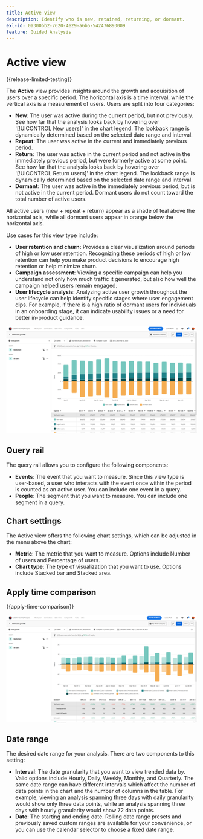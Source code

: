 ```yaml
---
title: Active view
description: Identify who is new, retained, returning, or dormant.
exl-id: 0a300bb2-7620-4e29-a6b5-542476893009
feature: Guided Analysis
---
```

# Active view

{{release-limited-testing}}

The **Active** view provides insights around the growth and acquisition of users over a specific period. The horizontal axis is a time interval, while the vertical axis is a measurement of users. Users are split into four categories:

* **New**: The user was active during the current period, but not previously. See how far that the analysis looks back by hovering over '[!UICONTROL New users]' in the chart legend. The lookback range is dynamically determined based on the selected date range and interval.
* **Repeat**: The user was active in the current and immediately previous period.
* **Return**: The user was active in the current period and not active in the immediately previous period, but were formerly active at some point. See how far that the analysis looks back by hovering over '[!UICONTROL Return users]' in the chart legend. The lookback range is dynamically determined based on the selected date range and interval.
* **Dormant**: The user was active in the immediately previous period, but is not active in the current period. Dormant users do not count toward the total number of active users.

All active users (new + repeat + return) appear as a shade of teal above the horizontal axis, while all dormant users appear in orange below the horizontal axis.

Use cases for this view type include:

* **User retention and churn:** Provides a clear visualization around periods of high or low user retention. Recognizing these periods of high or low retention can help you make product decisions to encourage high retention or help minimize churn.
* **Campaign assessment**: Viewing a specific campaign can help you understand not only how much traffic it generated, but also how well the campaign helped users remain engaged.
* **User lifecycle analysis**: Analyzing active user growth throughout the user lifecycle can help identify specific stages where user engagement dips. For example, if there is a high ratio of dormant users for individuals in an onboarding stage, it can indicate usability issues or a need for better in-product guidance.

![Active](../assets/active.png)

## Query rail

The query rail allows you to configure the following components:

* **Events**: The event that you want to measure. Since this view type is user-based, a user who interacts with the event once within the period is counted as an active user. You can include one event in a query.
* **People**: The segment that you want to measure. You can include one segment in a query.

## Chart settings

The Active view offers the following chart settings, which can be adjusted in the menu above the chart:

* **Metric**: The metric that you want to measure. Options include Number of users and Percentage of users.
* **Chart type**: The type of visualization that you want to use. Options include Stacked bar and Stacked area.

## Apply time comparison

{{apply-time-comparison}}

![Active time compare](../assets/active-compare.png)

## Date range

The desired date range for your analysis. There are two components to this setting:

* **Interval**: The date granularity that you want to view trended data by. Valid options include Hourly, Daily, Weekly, Monthly, and Quarterly. The same date range can have different intervals which affect the number of data points in the chart and the number of columns in the table. For example, viewing an analysis spanning three days with daily granularity would show only three data points, while an analysis spanning three days with hourly granularity would show 72 data points.
* **Date**: The starting and ending date. Rolling date range presets and previously saved custom ranges are available for your convenience, or you can use the calendar selector to choose a fixed date range.
